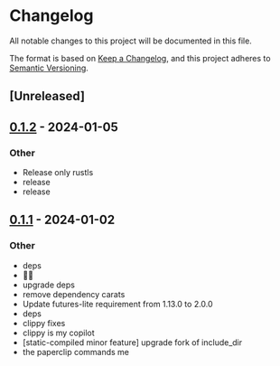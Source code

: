 # Changelog
All notable changes to this project will be documented in this file.

The format is based on [Keep a Changelog](https://keepachangelog.com/en/1.0.0/),
and this project adheres to [Semantic Versioning](https://semver.org/spec/v2.0.0.html).

## [Unreleased]

## [0.1.2](https://github.com/trillium-rs/trillium/compare/trillium-sse-v0.1.1...trillium-sse-v0.1.2) - 2024-01-05

### Other
- Release only rustls
- release
- release

## [0.1.1](https://github.com/trillium-rs/trillium/compare/trillium-sse-v0.1.0...trillium-sse-v0.1.1) - 2024-01-02

### Other
- deps
- 📎💬
- upgrade deps
- remove dependency carats
- Update futures-lite requirement from 1.13.0 to 2.0.0
- deps
- clippy fixes
- clippy is my copilot
- [static-compiled minor feature] upgrade fork of include_dir
- the paperclip commands me
